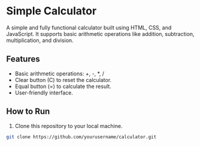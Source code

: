 # Simple Calculator

A simple and fully functional calculator built using HTML, CSS, and JavaScript. It supports basic arithmetic operations like addition, subtraction, multiplication, and division.

## Features

- Basic arithmetic operations: +, -, *, /
- Clear button (C) to reset the calculator.
- Equal button (=) to calculate the result.
- User-friendly interface.

## How to Run

1. Clone this repository to your local machine.

```bash
git clone https://github.com/yourusername/calculator.git
